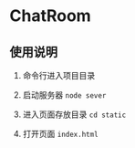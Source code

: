# ChatRoom

## 使用说明

1. 命令行进入项目目录

2. 启动服务器 `node sever`

3. 进入页面存放目录 `cd static`

4. 打开页面 `index.html`